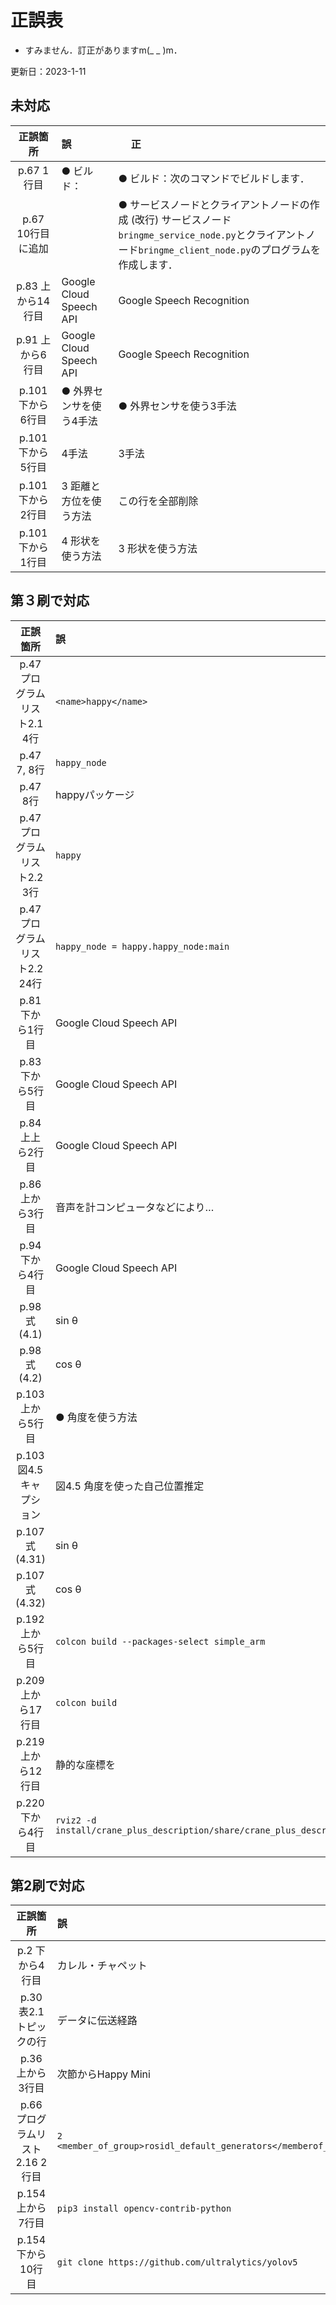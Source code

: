 # 正誤表
- すみません．訂正がありますm(_ _ )m．

更新日：2023-1-11 

## 未対応
|    正誤箇所     |                誤                 |　             正                |  
| :-----------:  | :-------------------------------- |:--------------------------------|
| p.67 1行目 | ● ビルド： | ● ビルド：次のコマンドでビルドします． |
| p.67 10行目に追加 |  | ● サービスノードとクライアントノードの作成 (改行) サービスノード`bringme_service_node.py`とクライアントノード`bringme_client_node.py`のプログラムを作成します． |
| p.83 上から14行目 |Google Cloud Speech API|Google Speech Recognition| 
| p.91 上から6行目 |Google Cloud Speech API|Google Speech Recognition| 
| p.101 下から6行目 | ● 外界センサを使う4手法| ● 外界センサを使う3手法|
| p.101 下から5行目 | 4手法| 3手法|
| p.101 下から2行目 | 3 距離と方位を使う方法| この行を全部削除|
| p.101 下から1行目 | 4 形状を使う方法| 3 形状を使う方法|


## 第３刷で対応
|    正誤箇所     |                誤                 |　             正                |  
| :-----------:  | :-------------------------------- |:--------------------------------|
| p.47 プログラムリスト2.1 4行 | `<name>happy</name>` | `<name>hello</name>` |
| p.47 7, 8行 | `happy_node` | `hello_node` |
| p.47 8行 | happyパッケージ | helloパッケージ |
| p.47 プログラムリスト2.2 3行 | `happy` | `hello` |
| p.47 プログラムリスト2.2 24行 | `happy_node = happy.happy_node:main` | `hello_node = hello.hello_node:main` |
| p.81 下から1行目 |Google Cloud Speech API|Google Speech Recognition|  
| p.83 下から5行目 |Google Cloud Speech API|Google Speech Recognition|  
| p.84 上上ら2行目 |Google Cloud Speech API|Google Speech Recognition|  
| p.86 上から3行目 |音声を計コンピュータなどにより…|音声をコンピュータなどにより…|  
| p.94 下から4行目 |Google Cloud Speech API|Google Speech Recognition|  
| p.98 式(4.1) |sin &theta; | cos &theta; |  
| p.98 式(4.2) |cos &theta; | sin &theta; |  
| p.103 上から5行目 | ● 角度を使う方法| ● 方位を使う方法|
| p.103 図4.5 キャプション | 図4.5 角度を使った自己位置推定| 図4.5 方位を使った自己位置推定|
| p.107 式(4.31) |sin &theta; | cos &theta; |  
| p.107 式(4.32) |cos &theta; | sin &theta; |   
| p.192 上から5行目 |`colcon build --packages-select simple_arm`|`colcon build --packages-select simple_arm_description`|
| p.209 上から17行目 | `colcon build` | `colcon build --packages-select crane_plus_commander` |
| p.219 上から12行目 | 静的な座標を | 静的な座標系を |
| p.220 下から4行目 |`rviz2 -d install/crane_plus_description/share/crane_plus_description/launch/display.rviz`|`rviz2 -d ~/airobot_ws/install/crane_plus_description/share/crane_plus_description/launch/display.rviz `|

## 第2刷で対応
|    正誤箇所     |                誤                 |　             正                |  
| :-----------:  | :-------------------------------- |:--------------------------------|
| p.2  下から4行目|カレル・チャペット　　　 　 　　      |カレル・チャペック    　           | 
| p.30 表2.1 トピックの行|データに伝送経路　　 　　      |データの伝送経路　　　　           | 
| p.36 上から3行目|次節からHappy Mini　　　　 　　      |4.3.3節からHappy Mini　           | 
| p.66　プログラムリスト 2.16 2行目 | `2   <member_of_group>rosidl_default_generators</memberof_group>`|`2   <exec_depend>rosidl_default_runtime</exec_depend>`</br>`3   <member_of_group>rosidl_interface_packages</member_of_group>` | 
| p.154 上から7行目 |`pip3 install opencv-contrib-python`|`pip3 install opencv-contrib-python==4.5.5.64`|
| p.154 下から10行目 |`git clone https://github.com/ultralytics/yolov5`|`git clone -b v6.2 https://github.com/ultralytics/yolov5`|
